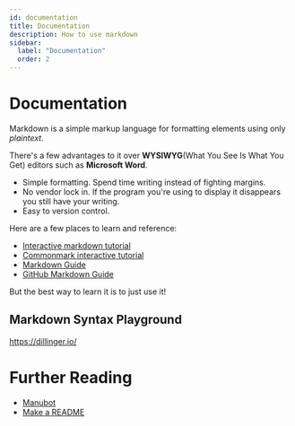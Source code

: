 ```yaml
---
id: documentation
title: Documentation
description: How to use markdown
sidebar:
  label: "Documentation"
  order: 2
---
```


# Documentation

<!-- https://www.writethedocs.org/videos/eu/2017/the-four-kinds-of-documentation-and-why-you-need-to-understand-what-they-are-daniele-procida/ -->

Markdown is a simple markup language for formatting elements using only _plaintext_.

There's a few advantages to it over **WYSIWYG**(What You See Is What You Get) editors such as **Microsoft Word**.

- Simple formatting. Spend time writing instead of fighting margins.
- No vendor lock in. If the program you're using to display it disappears you
  still have your writing.
- Easy to version control.

Here are a few places to learn and reference:

- [Interactive markdown tutorial](https://www.markdowntutorial.com/lesson/1/)
- [Commonmark interactive tutorial](https://commonmark.org/help/tutorial)
- [Markdown Guide](https://www.markdownguide.org/getting-started/)
- [GitHub Markdown Guide](https://guides.github.com/features/mastering-markdown/)

But the best way to learn it is to just use it!

## Markdown Syntax Playground

https://dillinger.io/

# Further Reading

- [Manubot](https://manubot.org/)
- [Make a README](https://www.makeareadme.com/)

